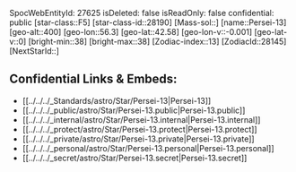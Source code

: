 ﻿---
location:
- 42.58
- -56.3
- 400
tags:
- astro/Star
type: Star
---

SpocWebEntityId: 27625
isDeleted: false
isReadOnly: false
confidential: public
[star-class::F5]
[star-class-id::28190]
[Mass-sol::]
[name::Persei-13]
[geo-alt::400]
[geo-lon::56.3]
[geo-lat::42.58]
[geo-lon-v::-0.001]
[geo-lat-v::0]
[bright-min::38]
[bright-max::38]
[Zodiac-index::13]
[ZodiacId::28145]
[NextStarId::]



## Confidential Links & Embeds: 
- [[../../../_Standards/astro/Star/Persei-13|Persei-13]] 
- [[../../../_public/astro/Star/Persei-13.public|Persei-13.public]] 
- [[../../../_internal/astro/Star/Persei-13.internal|Persei-13.internal]] 
- [[../../../_protect/astro/Star/Persei-13.protect|Persei-13.protect]] 
- [[../../../_private/astro/Star/Persei-13.private|Persei-13.private]] 
- [[../../../_personal/astro/Star/Persei-13.personal|Persei-13.personal]] 
- [[../../../_secret/astro/Star/Persei-13.secret|Persei-13.secret]] 
